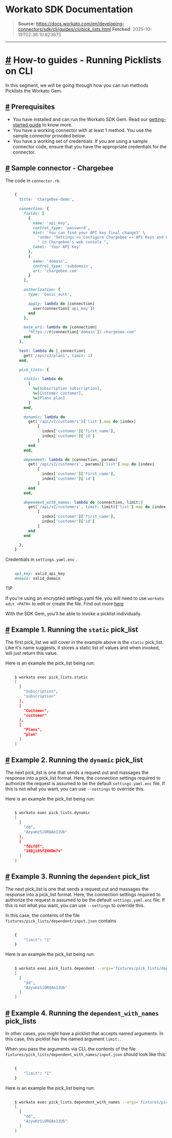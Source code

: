 # Workato SDK Documentation

> **Source**: https://docs.workato.com/en/developing-connectors/sdk/cli/guides/cli/pick_lists.html
> **Fetched**: 2025-10-19T02:36:10.823675

---

# [#](<#how-to-guides-running-picklists-on-cli>) How-to guides - Running Picklists on CLI

In this segment, we will be going through how you can run methods Picklists the Workato Gem.

## [#](<#prerequisites>) Prerequisites

  * You have installed and can run the Workato SDK Gem. Read our [getting-started guide](</developing-connectors/sdk/cli/guides/getting-started.html>) to know more.
  * You have a working connector with at least 1 method. You use the sample connector provided below.
  * You have a working set of credentials. If you are using a sample connector code, ensure that you have the appropriate credentials for the connector.

## [#](<#sample-connector-chargebee>) Sample connector - Chargebee

The code in `connector.rb`.
```ruby
 
    {
      title: 'Chargebee-demo',

      connection: {
        fields: [
          {
            name: 'api_key',
            control_type: 'password',
            hint: 'You can find your API key final change3' \
              "under 'Settings'=>'Configure Chargebee'=>'API Keys and Webhooks'" \
              " in Chargebee's web console.",
            label: 'Your API Key'
          },
          {
            name: 'domain',
            control_type: 'subdomain',
            url: 'chargebee.com'
          }
        ],

        authorization: {
          type: 'basic_auth',  

          apply: lambda do |connection|
            user(connection['api_key'])
          end
        },

        base_uri: lambda do |connection|
          "https://#{connection['domain']}.chargebee.com"
        end
      },

      test: lambda do |_connection|
        get('/api/v2/plans', limit: 1)
      end,

      pick_lists: {

        static: lambda do
          [
            %w[Subscription subscription],
            %w[Customer customer],
            %w[Plans plan]
          ]
        end,

        dynamic: lambda do 
          get('/api/v2/customers')['list'].map do |index|
              [
                index['customer']['first_name'],
                index['customer']['id']
              ]
          end
        end,

        dependent: lambda do |connection, params|
          get('/api/v2/customers', params)['list'].map do |index|
              [
                index['customer']['first_name'],
                index['customer']['id']
              ]
          end
        end,

        dependent_with_names: lambda do |connection, limit:|
          get('/api/v2/customers', limit: limit)['list'].map do |index|
              [
                index['customer']['first_name'],
                index['customer']['id']
              ]
          end
        end

      },
    }


```

Credentials in `settings.yaml.enc` .
```ruby
 
    api_key: valid_api_key
    domain: valid_domain


```

TIP

If you're using an encrypted settings.yaml file, you will need to use `workato edit <PATH>` to edit or create the file. Find out more [here](</developing-connectors/sdk/cli/reference/cli-commands#workato-edit>)

With the SDK Gem, you'll be able to invoke a picklist individually.

## [#](<#example-1-running-the-static-pick-list>) Example 1. Running the `static` pick_list

The first pick_list we will cover in the example above is the `static` pick_list. Like it's name suggests, it stores a static list of values and when invoked, will just return this value.

Here is an example the pick_list being run:
```bash
 
    $ workato exec pick_lists.static
    [
      [
        "Subscription",
        "subscription"
      ],
      [
        "Customer",
        "customer"
      ],
      [
        "Plans",
        "plan"
      ]
    ]


```

## [#](<#example-2-running-the-dynamic-pick-list>) Example 2. Running the `dynamic` pick_list

The next pick_list is one that sends a request out and massages the response into a pick_list format. Here, the connection settings required to authorize the request is assumed to be the default `settings.yaml.enc` file. If this is not what you want, you can use `--settings` to override this.

Here is an example the pick_list being run:
```bash
 
    $ workato exec pick_lists.dynamic
    [
      [
        "dd",
        "AzyuHzSiORQAo1JUb"
      ],
      [
        "fdsfdf",
        "16Bji8SfZHHDm7v"
      ]
    ]


```

## [#](<#example-3-running-the-dependent-pick-list>) Example 3. Running the `dependent` pick_list

The next pick_list is one that sends a request out and massages the response into a pick_list format. Here, the connection settings required to authorize the request is assumed to be the default `settings.yaml.enc` file. If this is not what you want, you can use `--settings` to override this.

In this case, the contents of the file `fixtures/pick_lists/dependent/input.json` contains
```ruby
 
    {
        "limit": "1"
    }


```

Here is an example the pick_list being run:
```bash
 
    $ workato exec pick_lists.dependent --args='fixtures/pick_lists/dependent/input.json' 
    [
      [
        "dd",
        "AzyuHzSiORQAo1JUb"
      ]
    ]


```

## [#](<#example-4-running-the-dependent-with-names-pick-lists>) Example 4. Running the `dependent_with_names` pick_lists

In other cases, you might have a picklist that accepts named arguments. In this case, this picklist has the named argument `limit:`.

When you pass the arguments via CLI, the contents of the file `fixtures/pick_lists/dependent_with_names/input.json` should look like this:
```ruby
 
    {
        "limit": "1"
    }


```

Here is an example the pick_list being run:
```bash
 
    $ workato exec pick_lists.dependent_with_names --args='fixtures/pick_lists/dependent_with_names/input.json' 
    [
      [
        "dd",
        "AzyuHzSiORQAo1JUb"
      ]
    ]


```
